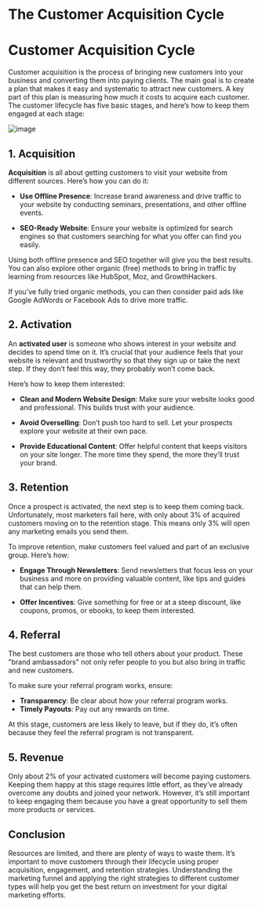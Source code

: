 # The Customer Acquisition Cycle

# Customer Acquisition Cycle

Customer acquisition is the process of bringing new customers into your business and converting them into paying clients. The main goal is to create a plan that makes it easy and systematic to attract new customers. A key part of this plan is measuring how much it costs to acquire each customer. The customer lifecycle has five basic stages, and here’s how to keep them engaged at each stage:

![image](https://github.com/user-attachments/assets/0e8bf882-18c8-4bd2-866c-63143f62baec)


## 1. Acquisition

**Acquisition** is all about getting customers to visit your website from different sources. Here’s how you can do it:

- **Use Offline Presence**: Increase brand awareness and drive traffic to your website by conducting seminars, presentations, and other offline events. 

- **SEO-Ready Website**: Ensure your website is optimized for search engines so that customers searching for what you offer can find you easily.

Using both offline presence and SEO together will give you the best results. You can also explore other organic (free) methods to bring in traffic by learning from resources like HubSpot, Moz, and GrowthHackers.

If you’ve fully tried organic methods, you can then consider paid ads like Google AdWords or Facebook Ads to drive more traffic.

## 2. Activation

An **activated user** is someone who shows interest in your website and decides to spend time on it. It’s crucial that your audience feels that your website is relevant and trustworthy so that they sign up or take the next step. If they don’t feel this way, they probably won’t come back.

Here’s how to keep them interested:

- **Clean and Modern Website Design**: Make sure your website looks good and professional. This builds trust with your audience.

- **Avoid Overselling**: Don’t push too hard to sell. Let your prospects explore your website at their own pace.

- **Provide Educational Content**: Offer helpful content that keeps visitors on your site longer. The more time they spend, the more they’ll trust your brand.

## 3. Retention

Once a prospect is activated, the next step is to keep them coming back. Unfortunately, most marketers fail here, with only about 3% of acquired customers moving on to the retention stage. This means only 3% will open any marketing emails you send them.

To improve retention, make customers feel valued and part of an exclusive group. Here’s how:

- **Engage Through Newsletters**: Send newsletters that focus less on your business and more on providing valuable content, like tips and guides that can help them.

- **Offer Incentives**: Give something for free or at a steep discount, like coupons, promos, or ebooks, to keep them interested.

## 4. Referral

The best customers are those who tell others about your product. These "brand ambassadors" not only refer people to you but also bring in traffic and new customers.

To make sure your referral program works, ensure:

- **Transparency**: Be clear about how your referral program works.
- **Timely Payouts**: Pay out any rewards on time.

At this stage, customers are less likely to leave, but if they do, it’s often because they feel the referral program is not transparent.

## 5. Revenue

Only about 2% of your activated customers will become paying customers. Keeping them happy at this stage requires little effort, as they’ve already overcome any doubts and joined your network. However, it’s still important to keep engaging them because you have a great opportunity to sell them more products or services.

## Conclusion

Resources are limited, and there are plenty of ways to waste them. It’s important to move customers through their lifecycle using proper acquisition, engagement, and retention strategies. Understanding the marketing funnel and applying the right strategies to different customer types will help you get the best return on investment for your digital marketing efforts.
